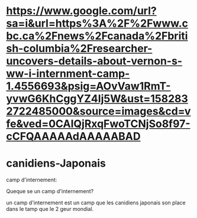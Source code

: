 # https://www.google.com/url?sa=i&url=https%3A%2F%2Fwww.cbc.ca%2Fnews%2Fcanada%2Fbritish-columbia%2Fresearcher-uncovers-details-about-vernon-s-ww-i-internment-camp-1.4556693&psig=AOvVaw1RmT-yvwG6KhCggYZ4Ij5W&ust=1582832722485000&source=images&cd=vfe&ved=0CAIQjRxqFwoTCNjSo8f97-cCFQAAAAAdAAAAABAD
# canidiens-Japonais






camp d'internement:




Queque se un camp d'internement?

   un camp d'internement est un camp que les canidiens japonais son place dans 
    le tamp que le 2 geur mondial.
